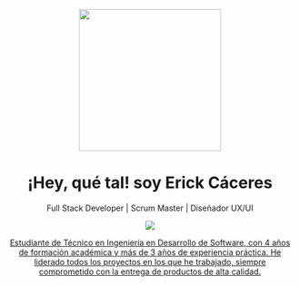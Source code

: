 

<p align="center">
  <img src="https://github.com/user-attachments/assets/38bbf9e8-9a22-40dd-a4a5-c695007e3797" width="250px" />
</p>

<h1 align="center"> ¡Hey, qué tal! soy Erick Cáceres </h1>

<p align="center">Full Stack Developer | Scrum Master | Diseñador UX/UI</p>



<p align="center">
  <a href="https://skillicons.dev">
    <img src="https://skillicons.dev/icons?i=html,css,bootstrap,figma,ps,js,cs,dotnet,mysql,git,github,azure,vscode,visualstudio,discord" />
</p>

<p align="center">
  Estudiante de Técnico en Ingeniería en Desarrollo de Software, con 4 años de formación académica y más de 3 años de experiencia práctica.  
  He liderado todos los proyectos en los que he trabajado, siempre comprometido con la entrega de productos de alta calidad.
</p>





<!--
**erickwc/erickwc** is a ✨ _special_ ✨ repository because its `README.md` (this file) appears on your GitHub profile.

Here are some ideas to get you started:

- 🔭 I’m currently working on ...
- 🌱 I’m currently learning ...
- 👯 I’m looking to collaborate on ...
- 🤔 I’m looking for help with ...
- 💬 Ask me about ...
- 📫 How to reach me: ...
- 😄 Pronouns: ...
- ⚡ Fun fact: ...
-->
